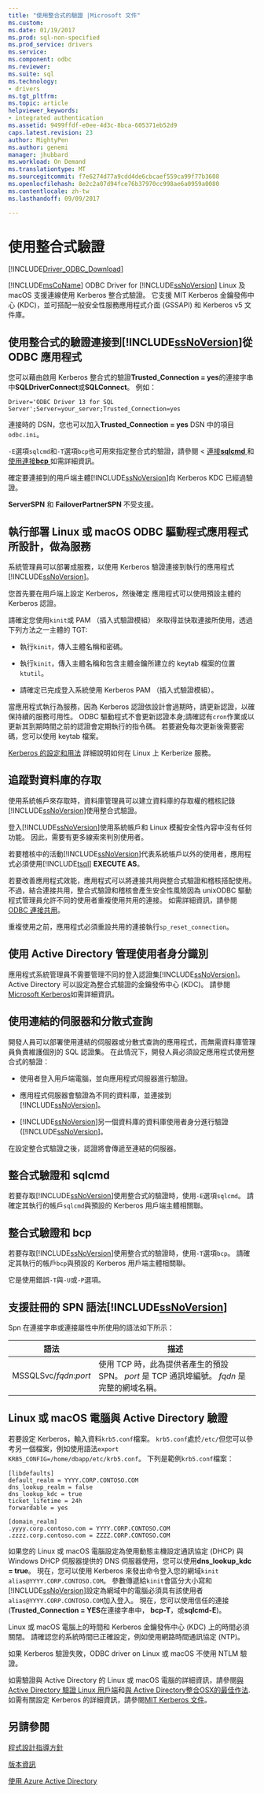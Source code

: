 ```yaml
---
title: "使用整合式的驗證 |Microsoft 文件"
ms.custom: 
ms.date: 01/19/2017
ms.prod: sql-non-specified
ms.prod_service: drivers
ms.service: 
ms.component: odbc
ms.reviewer: 
ms.suite: sql
ms.technology:
- drivers
ms.tgt_pltfrm: 
ms.topic: article
helpviewer_keywords:
- integrated authentication
ms.assetid: 9499ffdf-e0ee-4d3c-8bca-605371eb52d9
caps.latest.revision: 23
author: MightyPen
ms.author: genemi
manager: jhubbard
ms.workload: On Demand
ms.translationtype: MT
ms.sourcegitcommit: f7e6274d77a9cdd4de6cbcaef559ca99f77b3608
ms.openlocfilehash: 8e2c2a07d94fce76b37970cc998ae6a0959a0080
ms.contentlocale: zh-tw
ms.lasthandoff: 09/09/2017

---
```

# <a name="using-integrated-authentication"></a>使用整合式驗證
[!INCLUDE[Driver_ODBC_Download](../../../includes/driver_odbc_download.md)]

[!INCLUDE[msCoName](../../../includes/msconame_md.md)] ODBC Driver for [!INCLUDE[ssNoVersion](../../../includes/ssnoversion_md.md)] Linux 及 macOS 支援連線使用 Kerberos 整合式驗證。 它支援 MIT Kerberos 金鑰發佈中心 (KDC)，並可搭配一般安全性服務應用程式介面 (GSSAPI) 和 Kerberos v5 文件庫。
  
## <a name="using-integrated-authentication-to-connect-to-includessnoversionincludesssnoversionmdmd-from-an-odbc-application"></a>使用整合式的驗證連接到[!INCLUDE[ssNoVersion](../../../includes/ssnoversion_md.md)]從 ODBC 應用程式  

您可以藉由啟用 Kerberos 整合式的驗證**Trusted_Connection = yes**的連接字串中**SQLDriverConnect**或**SQLConnect**。 例如：  

```
Driver='ODBC Driver 13 for SQL Server';Server=your_server;Trusted_Connection=yes  
```
  
連接時的 DSN，您也可以加入**Trusted_Connection = yes** DSN 中的項目`odbc.ini`。
  
`-E`選項`sqlcmd`和`-T`選項`bcp`也可用來指定整合式的驗證，請參閱 <<c8> [ 連接**sqlcmd** ](../../../connect/odbc/linux-mac/connecting-with-sqlcmd.md)和[使用連接**bcp** ](../../../connect/odbc/linux-mac/connecting-with-bcp.md)如需詳細資訊。

確定要連接到的用戶端主體[!INCLUDE[ssNoVersion](../../../includes/ssnoversion_md.md)]向 Kerberos KDC 已經過驗證。
  
**ServerSPN** 和 **FailoverPartnerSPN** 不受支援。  
  
## <a name="deploying-a-linux-or-macos-odbc-driver-application-designed-to-run-as-a-service"></a>執行部署 Linux 或 macOS ODBC 驅動程式應用程式所設計，做為服務

系統管理員可以部署成服務，以使用 Kerberos 驗證連接到執行的應用程式[!INCLUDE[ssNoVersion](../../../includes/ssnoversion_md.md)]。  
  
您首先要在用戶端上設定 Kerberos，然後確定 應用程式可以使用預設主體的 Kerberos 認證。

請確定您使用`kinit`或 PAM （插入式驗證模組） 來取得並快取連接所使用，透過下列方法之一主體的 TGT:  
  
-   執行`kinit`，傳入主體名稱和密碼。  
  
-   執行`kinit`，傳入主體名稱和包含主體金鑰所建立的 keytab 檔案的位置`ktutil`。  
  
-   請確定已完成登入系統使用 Kerberos PAM （插入式驗證模組）。

當應用程式執行為服務，因為 Kerberos 認證依設計會過期時，請更新認證，以確保持續的服務可用性。 ODBC 驅動程式不會更新認證本身;請確認有`cron`作業或以更新其到期時間之前的認證會定期執行的指令碼。 若要避免每次更新後需要密碼，您可以使用 keytab 檔案。  
  
[Kerberos 的設定和用法](http://commons.oreilly.com/wiki/index.php/Linux_in_a_Windows_World/Centralized_Authentication_Tools/Kerberos_Configuration_and_Use) 詳細說明如何在 Linux 上 Kerberize 服務。
  
## <a name="tracking-access-to-a-database"></a>追蹤對資料庫的存取

使用系統帳戶來存取時，資料庫管理員可以建立資料庫的存取權的稽核記錄[!INCLUDE[ssNoVersion](../../../includes/ssnoversion_md.md)]使用整合式驗證。  
  
登入[!INCLUDE[ssNoVersion](../../../includes/ssnoversion_md.md)]使用系統帳戶和 Linux 模擬安全性內容中沒有任何功能。 因此，需要有更多線索來判別使用者。
  
若要稽核中的活動[!INCLUDE[ssNoVersion](../../../includes/ssnoversion_md.md)]代表系統帳戶以外的使用者，應用程式必須使用[!INCLUDE[tsql](../../../includes/tsql_md.md)] **EXECUTE AS**。  
  
若要改善應用程式效能，應用程式可以將連接共用與整合式驗證和稽核搭配使用。 不過，結合連接共用，整合式驗證和稽核會產生安全性風險因為 unixODBC 驅動程式管理員允許不同的使用者重複使用共用的連接。 如需詳細資訊，請參閱 [ODBC 連接共用](http://www.unixodbc.org/doc/conn_pool.html)。  

重複使用之前，應用程式必須重設共用的連接執行`sp_reset_connection`。  

## <a name="using-active-directory-to-manage-user-identities"></a>使用 Active Directory 管理使用者身分識別

應用程式系統管理員不需要管理不同的登入認證集[!INCLUDE[ssNoVersion](../../../includes/ssnoversion_md.md)]。 Active Directory 可以設定為整合式驗證的金鑰發佈中心 (KDC)。 請參閱[Microsoft Kerberos](https://msdn.microsoft.com/en-us/library/windows/desktop/aa378747(v=vs.85).aspx)如需詳細資訊。

## <a name="using-linked-server-and-distributed-queries"></a>使用連結的伺服器和分散式查詢

開發人員可以部署使用連結的伺服器或分散式查詢的應用程式，而無需資料庫管理員負責維護個別的 SQL 認證集。 在此情況下，開發人員必須設定應用程式使用整合式的驗證：  
  
-   使用者登入用戶端電腦，並向應用程式伺服器進行驗證。  
  
-   應用程式伺服器會驗證為不同的資料庫，並連接到[!INCLUDE[ssNoVersion](../../../includes/ssnoversion_md.md)]。  
  
-   [!INCLUDE[ssNoVersion](../../../includes/ssnoversion_md.md)]另一個資料庫的資料庫使用者身分進行驗證 ([!INCLUDE[ssNoVersion](../../../includes/ssnoversion_md.md)]。  
  
在設定整合式驗證之後，認證將會傳遞至連結的伺服器。  
  
## <a name="integrated-authentication-and-sqlcmd"></a>整合式驗證和 sqlcmd
若要存取[!INCLUDE[ssNoVersion](../../../includes/ssnoversion_md.md)]使用整合式的驗證時，使用`-E`選項`sqlcmd`。 請確定其執行的帳戶`sqlcmd`與預設的 Kerberos 用戶端主體相關聯。

## <a name="integrated-authentication-and-bcp"></a>整合式驗證和 bcp
若要存取[!INCLUDE[ssNoVersion](../../../includes/ssnoversion_md.md)]使用整合式的驗證時，使用`-T`選項`bcp`。 請確定其執行的帳戶`bcp`與預設的 Kerberos 用戶端主體相關聯。 
  
它是使用錯誤`-T`與`-U`或`-P`選項。
  
## <a name="supported-syntax-for-an-spn-registered-by-includessnoversionincludesssnoversionmdmd"></a>支援註冊的 SPN 語法[!INCLUDE[ssNoVersion](../../../includes/ssnoversion_md.md)]

Spn 在連接字串或連接屬性中所使用的語法如下所示：  

|語法|描述|  
|----------|---------------|  
|MSSQLSvc/*fqdn*:*port*|使用 TCP 時，此為提供者產生的預設 SPN。 *port* 是 TCP 通訊埠編號。 *fqdn* 是完整的網域名稱。|  
  
## <a name="authenticating-a-linux-or-macos-computer-with-active-directory"></a>Linux 或 macOS 電腦與 Active Directory 驗證

若要設定 Kerberos，輸入資料`krb5.conf`檔案。 `krb5.conf`處於`/etc/`但您可以參考另一個檔案，例如使用語法`export KRB5_CONFIG=/home/dbapp/etc/krb5.conf`。 下列是範例`krb5.conf`檔案：  
  
```  
[libdefaults]  
default_realm = YYYY.CORP.CONTOSO.COM  
dns_lookup_realm = false  
dns_lookup_kdc = true  
ticket_lifetime = 24h  
forwardable = yes  
  
[domain_realm]  
.yyyy.corp.contoso.com = YYYY.CORP.CONTOSO.COM  
.zzzz.corp.contoso.com = ZZZZ.CORP.CONTOSO.COM  
```  
  
如果您的 Linux 或 macOS 電腦設定為使用動態主機設定通訊協定 (DHCP) 與 Windows DHCP 伺服器提供的 DNS 伺服器使用，您可以使用**dns_lookup_kdc = true**。 現在，您可以使用 Kerberos 來發出命令登入您的網域`kinit alias@YYYY.CORP.CONTOSO.COM`。 參數傳遞給`kinit`會區分大小寫和[!INCLUDE[ssNoVersion](../../../includes/ssnoversion_md.md)]設定為網域中的電腦必須具有該使用者`alias@YYYY.CORP.CONTOSO.COM`加入登入。 現在，您可以使用信任的連接 (**Trusted_Connection = YES**在連接字串中， **bcp-T**，或**sqlcmd-E**)。  
  
Linux 或 macOS 電腦上的時間和 Kerberos 金鑰發佈中心 (KDC) 上的時間必須關閉。 請確認您的系統時間已正確設定，例如使用網路時間通訊協定 (NTP)。  

如果 Kerberos 驗證失敗，ODBC driver on Linux 或 macOS 不使用 NTLM 驗證。  

如需驗證與 Active Directory 的 Linux 或 macOS 電腦的詳細資訊，請參閱[與 Active Directory 驗證 Linux 用戶端](http://technet.microsoft.com/magazine/2008.12.linux.aspx#id0060048)和[與 Active Directory整合OSX的最佳作法](http://training.apple.com/pdf/Best_Practices_for_Integrating_OS_X_with_Active_Directory.pdf). 如需有關設定 Kerberos 的詳細資訊，請參閱[MIT Kerberos 文件](https://web.mit.edu/kerberos/krb5-1.12/doc/index.html)。

## <a name="see-also"></a>另請參閱  
[程式設計指導方針](../../../connect/odbc/linux-mac/programming-guidelines.md)

[版本資訊](../../../connect/odbc/linux-mac/release-notes.md)

[使用 Azure Active Directory](../../../connect/odbc/using-azure-active-directory.md)

